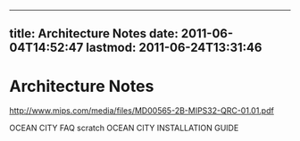 
---
title: Architecture Notes
date: 2011-06-04T14:52:47
lastmod: 2011-06-24T13:31:46
---
Architecture Notes
==================

http://www.mips.com/media/files/MD00565-2B-MIPS32-QRC-01.01.pdf

<link>OCEAN CITY FAQ</link>

<link>scratch</link>

<link>OCEAN CITY INSTALLATION GUIDE</link>
